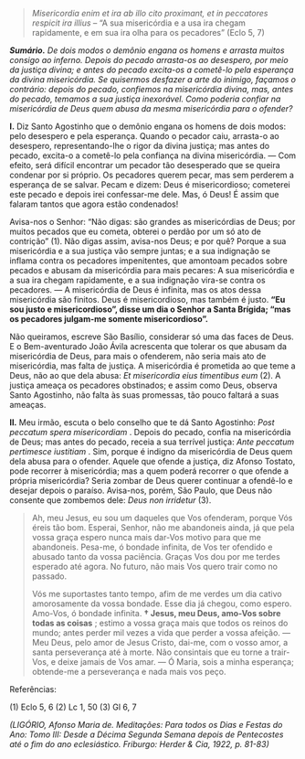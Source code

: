 > *Misericordia enim et ira ab illo cito proximant, et in peccatores respicit ira illius* – “A sua misericórdia e a usa ira chegam rapidamente, e em sua ira olha para os pecadores” (Eclo 5, 7)

***Sumário.** De dois modos o demônio engana os homens e arrasta muitos consigo ao inferno. Depois do pecado arrasta-os ao desespero, por meio da justiça divina; e antes do pecado excita-os a cometê-lo pela esperança da divina misericórdia. Se quisermos desfazer a arte do inimigo, façamos o contrário: depois do pecado, confiemos na misericórdia divina, mas, antes do pecado, temamos a sua justiça inexorável. Como poderia confiar na misericórdia de Deus quem abusa da mesma misericórdia para o ofender?*

**I.** Diz Santo Agostinho que o demônio engana os homens de dois modos: pelo desespero e pela esperança. Quando o pecador caiu, arrasta-o ao desespero, representando-lhe o rigor da divina justiça; mas antes do pecado, excita-o a cometê-lo pela confiança na divina misericórdia. — Com efeito, será difícil encontrar um pecador tão desesperado que se queira condenar por si próprio. Os pecadores querem pecar, mas sem perderem a esperança de se salvar. Pecam e dizem: Deus é misericordioso; cometerei este pecado e depois irei confessar-me dele. Mas, ó Deus! É assim que falaram tantos que agora estão condenados!

Avisa-nos o Senhor: “Não digas: são grandes as misericórdias de Deus; por muitos pecados que eu cometa, obterei o perdão por um só ato de contrição” (1). Não digas assim, avisa-nos Deus; e por quê? Porque a sua misericórdia e a sua justiça vão sempre juntas; e a sua indignação se inflama contra os pecadores impenitentes, que amontoam pecados sobre pecados e abusam da misericórdia para mais pecares: A sua misericórdia e a sua ira chegam rapidamente, e a sua indignação vira-se contra os pecadores. — A misericórdia de Deus é infinita, mas os atos dessa misericórdia são finitos. Deus é misericordioso, mas também é justo. **“Eu sou justo e misericordioso”, disse um dia o Senhor a Santa Brígida; “mas os pecadores julgam-me somente misericordioso”.**

Não queiramos, escreve São Basílio, considerar só uma das faces de Deus. E o Bem-aventurado João Ávila acrescenta que tolerar os que abusam da misericórdia de Deus, para mais o ofenderem, não seria mais ato de misericórdia, mas falta de justiça. A misericórdia é prometida ao que teme a Deus, não ao que dela abusa: *Et misericordia eius timentibus eum* (2). A justiça ameaça os pecadores obstinados; e assim como Deus, observa Santo Agostinho, não falta às suas promessas, tão pouco faltará a suas ameaças.

**II.** Meu irmão, escuta o belo conselho que te dá Santo Agostinho: *Post peccatum spera misericordiam* . Depois do pecado, confia na misericórdia de Deus; mas antes do pecado, receia a sua terrível justiça: *Ante peccatum pertimesce iustitiam* . Sim, porque é indigno da misericórdia de Deus quem dela abusa para o ofender. Aquele que ofende a justiça, diz Afonso Tostato, pode recorrer à misericórdia; mas a quem poderá recorrer o que ofende a própria misericórdia? Seria zombar de Deus querer continuar a ofendê-lo e desejar depois o paraíso. Avisa-nos, porém, São Paulo, que Deus não consente que zombemos dele: *Deus non irridetur* (3).

> Ah, meu Jesus, eu sou um daqueles que Vos ofenderam, porque Vós éreis tão bom. Esperai, Senhor, não me abandoneis ainda, já que pela vossa graça espero nunca mais dar-Vos motivo para que me abandoneis. Pesa-me, ó bondade infinita, de Vos ter ofendido e abusado tanto da vossa paciência. Graças Vos dou por me terdes esperado até agora. No futuro, não mais Vos quero trair como no passado.
>
> Vós me suportastes tanto tempo, afim de me verdes um dia cativo amorosamente da vossa bondade. Esse dia já chegou, como espero. Amo-Vos, ó bondade infinita. **† Jesus, meu Deus, amo-Vos sobre todas as coisas** ; estimo a vossa graça mais que todos os reinos do mundo; antes perder mil vezes a vida que perder a vossa afeição. — Meu Deus, pelo amor de Jesus Cristo, dai-me, com o vosso amor, a santa perseverança até à morte. Não consintais que eu torne a trair-Vos, e deixe jamais de Vos amar. — Ó Maria, sois a minha esperança; obtende-me a perseverança e nada mais vos peço.

Referências:

\(1\) Eclo 5, 6 (2) Lc 1, 50 (3) Gl 6, 7

*(LIGÓRIO, Afonso Maria de. Meditações: Para todos os Dias e Festas do Ano: Tomo III: Desde a Décima Segunda Semana depois de Pentecostes até o fim do ano eclesiástico. Friburgo: Herder & Cia, 1922, p. 81-83)*
